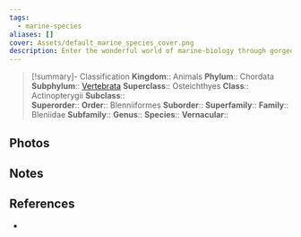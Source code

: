 ```yaml
---
tags:
  - marine-species
aliases: []
cover: Assets/default_marine_species_cover.png
description: Enter the wonderful world of marine-biology through gorgeous underwater pictures of marine animals. Bleniidae is the family of blennies, little fish with big eyes and funny face, hidden in benthos faults.
---
```

> [!summary]- Classification
**Kingdom**:: Animals
**Phylum**:: Chordata
**Subphylum**:: [Vertebrata](Vertebrata.md)
**Superclass**:: Osteichthyes
**Class**:: Actinopterygii
**Subclass**::  
**Superorder**:: 
**Order**:: Blenniiformes
**Suborder**:: 
**Superfamily**::
**Family**:: Bleniidae
**Subfamily**::
**Genus**::
**Species**::
**Vernacular**::

## Photos

## Notes

## References
- 
